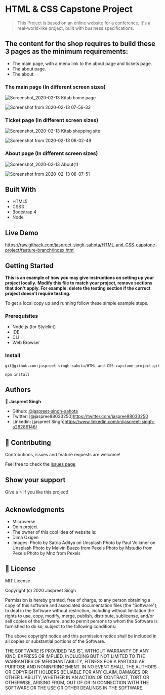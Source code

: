 # HTML & CSS Capstone Project

> This Project is based on an online website for a conference, it's a real-world-like project, built with business specifications.

## The content for the shop requires to build these 3 pages as the minimum requirements:

- The main page, with a menu link to the about page and tickets page.
- The about page.
- The about. 

### The main page (In different screen sizes)

![Screenshot_2020-02-13 Kitab home page](https://user-images.githubusercontent.com/55361440/74394562-e07f6c80-4e32-11ea-8605-80a3a1f4797c.png)

![Screenshot from 2020-02-13 07-56-33](https://user-images.githubusercontent.com/55361440/74395853-6224c980-4e36-11ea-9114-f0e12372c1f9.png)

### Ticket page (In different screen sizes)

![Screenshot_2020-02-13 Kitab shopping site](https://user-images.githubusercontent.com/55361440/74395923-94362b80-4e36-11ea-9e35-f5eb6aa37c62.png)

![Screenshot from 2020-02-13 08-02-49](https://user-images.githubusercontent.com/55361440/74396180-3f46e500-4e37-11ea-89f2-f287586a7860.png)

### About page (In different screen sizes)

![Screenshot_2020-02-13 About(1)](https://user-images.githubusercontent.com/55361440/74396292-8f25ac00-4e37-11ea-861a-15c67ac777f6.png)

![Screenshot from 2020-02-13 08-07-51](https://user-images.githubusercontent.com/55361440/74396432-f6436080-4e37-11ea-9fb5-3807ed7de512.png)


## Built With

- HTML5
- CSS3
- Bootstrap 4
- Node


## Live Demo

https://raw.githack.com/jaspreet-singh-sahota/HTML-and-CSS-capstone-project/feature-branch/index.html


## Getting Started

**This is an example of how you may give instructions on setting up your project locally.**
**Modify this file to match your project, remove sections that don't apply. For example: delete the testing section if the currect project doesn't require testing.**



To get a local copy up and running follow these simple example steps.

### Prerequisites

- Node.js (for Stylelint)
- IDE
- CLI
- Web Browser

### Install

`git@github.com:jaspreet-singh-sahota/HTML-and-CSS-capstone-project.git`

`npm install`

## Authors

👤 **Jaspreet Singh**
- Github: [@jaspreet-singh-sahota](https://github.com/jaspreet-singh-sahota)
- Twitter: [@jaspree88033250]https://twitter.com/jaspree88033250
- Linkedin: [jaspreet Singh]https://www.linkedin.com/in/jaspreet-singh-a28286146/

## 🤝 Contributing

Contributions, issues and feature requests are welcome!

Feel free to check the [issues page](issues/).

## Show your support

Give a ⭐️ if you like this project!

## Acknowledgments

-   Microverse
-   Odin project
-   The owner of this cool idea of website is:
-   Dima Oxigen
-   Images:
        Photo by Satria Aditya on Unsplash
        Photo by Paul Volkmer on Unsplash
        Photo by Melvin Buezo from Pexels
        Photo by Mstudio from Pexels
        Photo by Mnz from Pexels


## 📝 License

MIT License

Copyright (c) 2020 Jaspreet Singh

Permission is hereby granted, free of charge, to any person obtaining a copy
of this software and associated documentation files (the "Software"), to deal
in the Software without restriction, including without limitation the rights
to use, copy, modify, merge, publish, distribute, sublicense, and/or sell
copies of the Software, and to permit persons to whom the Software is
furnished to do so, subject to the following conditions:

The above copyright notice and this permission notice shall be included in all
copies or substantial portions of the Software.

THE SOFTWARE IS PROVIDED "AS IS", WITHOUT WARRANTY OF ANY KIND, EXPRESS OR
IMPLIED, INCLUDING BUT NOT LIMITED TO THE WARRANTIES OF MERCHANTABILITY,
FITNESS FOR A PARTICULAR PURPOSE AND NONINFRINGEMENT. IN NO EVENT SHALL THE
AUTHORS OR COPYRIGHT HOLDERS BE LIABLE FOR ANY CLAIM, DAMAGES OR OTHER
LIABILITY, WHETHER IN AN ACTION OF CONTRACT, TORT OR OTHERWISE, ARISING FROM,
OUT OF OR IN CONNECTION WITH THE SOFTWARE OR THE USE OR OTHER DEALINGS IN THE
SOFTWARE.